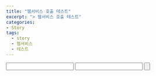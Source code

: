 ```yaml
---
title: "웹서비스 호출 테스트"
excerpt: "> 웹서비스 호출 테스트"
categories:
- Story
tags:
  - story
  - 웹서비스
  - 테스트
---
```


<script type="text/javascript" src="http://ajax.googleapis.com/ajax/libs/jquery/1.8.3/jquery.min.js"></script>
<script type="text/javascript">
    $(document).ready(function () {
        $("[id*=btnExec]").click(function () {
            var txtTableName = $("[id*=txtTableName]").val();
            var txtCondition = $("[id*=txtCondition]").val();

            $.ajax({
                type: "POST",
                url: "http://121.167.154.99:86/WebService1.asmx/SelectTable",
                data: "{ table_Name: '" + txtTableName + "', condition: '" + txtCondition + "'}",
                contentType: "application/json; charset=utf-8",
                dataType: "json",
                success: function (r) {
                    alert(r.d);
                },
                error: function (r) {
                    alert(r.responseText);
                },
                failure: function (r) {
                    alert(r.responseText);
                }
            });
            return false;
        });
    });
</script>
<form>
    <input type='text' id='txtTableName' />
    <input type='text' id='txtCondition' />
    <input type='button' id='btnExec' />
</form>

